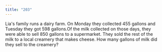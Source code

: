 ```yaml
---
title: "203"
---
```

Lia's family runs a dairy farm. On Monday they collected 455 gallons and Tuesday they got 598 gallons.Of the milk collected on those days, they were able to sell 850 gallons to a supermarket. They sold the rest of the milk to a local creamery that makes cheese. How many gallons of milk did they sell to the creamery?

